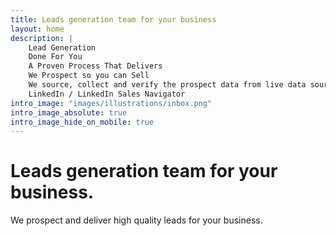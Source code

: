 ```yaml
---
title: Leads generation team for your business
layout: home
description: |
    Lead Generation
    Done For You
    A Proven Process That Delivers
    We Prospect so you can Sell
    We source, collect and verify the prospect data from live data sources
    LinkedIn / LinkedIn Sales Navigator
intro_image: "images/illustrations/inbox.png"
intro_image_absolute: true
intro_image_hide_on_mobile: true
---
```


# Leads generation team for your business.

We prospect and deliver high quality leads for your business.
